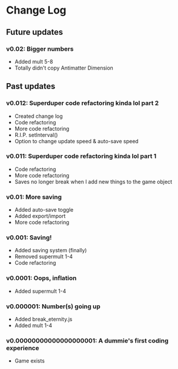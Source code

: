 # Change Log
## Future updates
### v0.02: Bigger numbers
* Added mult 5-8
* Totally didn't copy Antimatter Dimension
## Past updates
### v0.012: Superduper code refactoring kinda lol part 2
* Created change log
* Code refactoring
* More code refactoring
* R.I.P. setInterval()
* Option to change update speed & auto-save speed
### v0.011: Superduper code refactoring kinda lol part 1
* Code refactoring
* More code refactoring
* Saves no longer break when I add new things to the game object
### v0.01: More saving
* Added auto-save toggle
* Added export/import
* More code refactoring
### v0.001: Saving!
* Added saving system (finally)
* Removed supermult 1-4
* Code refactoring
### v0.0001: Oops, inflation
* Added supermult 1-4
### v0.000001: Number(s) going up
* Added break_eternity.js
* Added mult 1-4
### v0.00000000000000000001: A dummie's first coding experience
* Game exists
